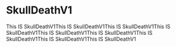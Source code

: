 # SkullDeathV1
 This IS SkullDeathV1This IS SkullDeathV1This IS SkullDeathV1This IS SkullDeathV1This IS SkullDeathV1This IS SkullDeathV1This IS SkullDeathV1This IS SkullDeathV1This IS SkullDeathV1  
